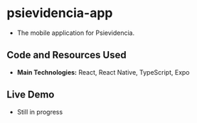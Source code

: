 # psievidencia-app

- The mobile application for Psievidencia.

## Code and Resources Used

- **Main Technologies:** React, React Native, TypeScript, Expo

## Live Demo

- Still in progress
